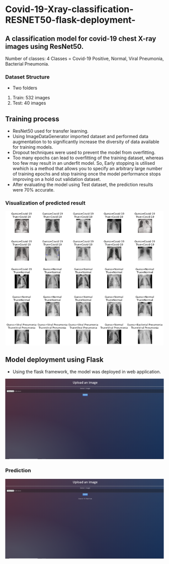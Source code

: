 # Covid-19-Xray-classification-RESNET50-flask-deployment-
## A classification model for covid-19 chest X-ray images using ResNet50.

Number of classes: 4
Classes = Covid-19 Positive, Normal, Viral Pneumonia, Bacterial Pneumonia.

### Dataset Structure

* Two folders

1. Train: 532 images
2. Test: 40 images

## Training process
* ResNet50 used for transfer learning.
* Using ImageDataGenerator imported dataset and performed data augmentation to to significantly increase the diversity of data available for training models.
* Dropout techniques were used to prevent the model from overfitting.
* Too many epochs can lead to overfitting of the training dataset, whereas too few may result in an underfit model. So, Early stopping is utilised wwhich is a method that allows you to specify an arbitrary large number of training epochs and stop training once the model performance stops improving on a hold out validation dataset.
* After evaluating the model using Test dataset, the prediction results were 70% accurate.

### Visualization of predicted result
![alt text](https://github.com/Jishan-works/Covid-19-Xray-classification-RESNET50-flask-deployment-/blob/master/prediction_image.png "Logo Title Text 1")

## Model deployment using Flask
* Using the flask framework, the model was deployed in web application.

![alt text](https://github.com/Jishan-works/Covid-19-Xray-classification-RESNET50-flask-deployment-/blob/master/screenshot.png)

### Prediction
![alt text](https://github.com/Jishan-works/Covid-19-Xray-classification-RESNET50-flask-deployment-/blob/master/prediction_screenshot.png)
 


